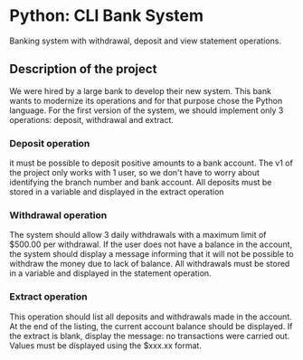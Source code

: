 # Python: CLI Bank System

Banking system with withdrawal, deposit and view statement operations.

## Description of the project
We were hired by a large bank to develop their new system. This bank wants to modernize its operations and for that purpose chose the Python language. For the first version of the system, we should implement only 3 operations: deposit, withdrawal and extract.

### Deposit operation
it must be possible to deposit positive amounts to a bank account. The v1 of the project only works with 1 user, so we don't have to worry about identifying the branch number and bank account. All deposits must be stored in a variable and displayed in the extract operation

### Withdrawal operation
The system should allow 3 daily withdrawals with a maximum limit of $500.00 per withdrawal. If the user does not have a balance in the account, the system should display a message informing that it will not be possible to withdraw the money due to lack of balance. All withdrawals must be stored in a variable and displayed in the statement operation.

### Extract operation
This operation should list all deposits and withdrawals made in the account. At the end of the listing, the current account balance should be displayed. If the extract is blank, display the message: no transactions were carried out.
Values must be displayed using the $xxx.xx format.
